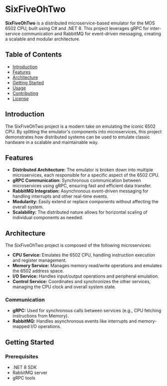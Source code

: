 # SixFiveOhTwo

**SixFiveOhTwo** is a distributed microservice-based emulator for the MOS 6502 CPU, built using C# and .NET 8. This project leverages gRPC for inter-service communication and RabbitMQ for event-driven messaging, creating a scalable and modular architecture.

## Table of Contents

- [Introduction](#introduction)
- [Features](#features)
- [Architecture](#architecture)
- [Getting Started](#getting-started)
- [Usage](#usage)
- [Contributing](#contributing)
- [License](#license)

## Introduction

The SixFiveOhTwo project is a modern take on emulating the iconic 6502 CPU. By splitting the emulator's components into microservices, this project demonstrates how distributed systems can be used to emulate classic hardware in a scalable and maintainable way.

## Features

- **Distributed Architecture:** The emulator is broken down into multiple microservices, each responsible for a specific aspect of the 6502 CPU.
- **gRPC Communication:** Synchronous communication between microservices using gRPC, ensuring fast and efficient data transfer.
- **RabbitMQ Integration:** Asynchronous event-driven messaging for handling interrupts and other real-time events.
- **Modularity:** Easily extend or replace components without affecting the overall system.
- **Scalability:** The distributed nature allows for horizontal scaling of individual components as needed.

## Architecture

The SixFiveOhTwo project is composed of the following microservices:

- **CPU Service:** Emulates the 6502 CPU, handling instruction execution and register management.
- **Memory Service:** Manages memory read/write operations and emulates the 6502 address space.
- **I/O Service:** Handles input/output operations and peripheral emulation.
- **Control Service:** Coordinates and synchronizes the other services, managing the CPU clock and overall system state.

### Communication

- **gRPC:** Used for synchronous calls between services (e.g., CPU fetching instructions from Memory).
- **RabbitMQ:** Handles asynchronous events like interrupts and memory-mapped I/O operations.

## Getting Started

### Prerequisites

- .NET 8 SDK
- RabbitMQ server
- gRPC tools
